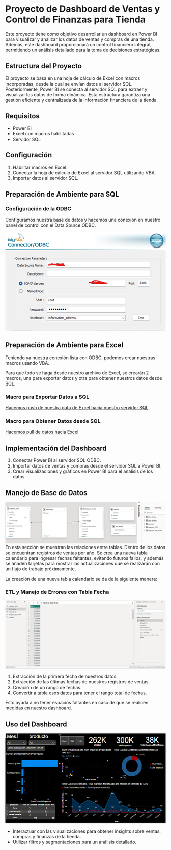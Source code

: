 # Proyecto de Dashboard de Ventas y Control de Finanzas para Tienda

Este proyecto tiene como objetivo desarrollar un dashboard en Power BI para visualizar y analizar los datos de ventas y compras de una tienda. Además, este dashboard proporcionará un control financiero integral, permitiendo un análisis detallado para la toma de decisiones estratégicas.

## Estructura del Proyecto
El proyecto se basa en una hoja de cálculo de Excel con macros incorporadas, desde la cual se envían datos al servidor SQL. Posteriormente, Power BI se conecta al servidor SQL para extraer y visualizar los datos de forma dinámica. Esta estructura garantiza una gestión eficiente y centralizada de la información financiera de la tienda.

## Requisitos
- Power BI
- Excel con macros habilitadas
- Servidor SQL

## Configuración
1. Habilitar macros en Excel.
2. Conectar la hoja de cálculo de Excel al servidor SQL utilizando VBA.
3. Importar datos al servidor SQL.

## Preparación de Ambiente para SQL
### Configuración de la ODBC
Configuramos nuestra base de datos y hacemos una conexión en nuestro panel de control con el Data Source ODBC.

![Conexión ODBC](imgs/Connecotodbc.png)

## Preparación de Ambiente para Excel
Teniendo ya nuestra conexión lista con ODBC, podemos crear nuestras macros usando VBA. 

Para que todo se haga desde nuestro archivo de Excel, se crearán 2 macros, una para exportar datos y otra para obtener nuestros datos desde SQL.
### Macro para Exportar Datos a SQL
[Hacemos push de nuestra data de Excel hacia nuestro servidor SQL](Macros/ExportDataToExcel.vba)

### Macro para Obtener Datos desde SQL
[Hacemos pull de datos hacia Excel](Macros/GetDataFromODBC.vba)

## Implementación del Dashboard
1. Conectar Power BI al servidor SQL ODBC.
2. Importar datos de ventas y compras desde el servidor SQL a Power BI.
3. Crear visualizaciones y gráficos en Power BI para el análisis de los datos.

## Manejo de Base de Datos
![Manejo de bases de datos](imgs/manejoBaseDeDatos.png)
En esta sección se muestran las relaciones entre tablas. Dentro de los datos se encuentran registros de ventas por año. Se crea una nueva tabla calendario para ingresar fechas faltantes, evitando futuros fallos, y además se añaden tarjetas para mostrar las actualizaciones que se realizarán con un flujo de trabajo próximamente.

La creación de una nueva tabla calendario se da de la siguiente manera:

### ETL y Manejo de Errores con Tabla Fecha
![Diseño de tabla fechas con consultas DAX](imgs/consultasParaCreacionTablaFechas.png)
1. Extracción de la primera fecha de nuestros datos.
2. Extracción de las últimas fechas de nuestros registros de ventas.
3. Creación de un rango de fechas.
4. Convertir a tabla esos datos para tener el rango total de fechas.

Esto ayuda a no tener espacios faltantes en caso de que se realicen medidas en nuestro dashboard.

## Uso del Dashboard

![Dashboard Principal](imgs/dashboardPrincipal.png)
- Interactuar con las visualizaciones para obtener insights sobre ventas, compras y finanzas de la tienda.
- Utilizar filtros y segmentaciones para un análisis detallado.
